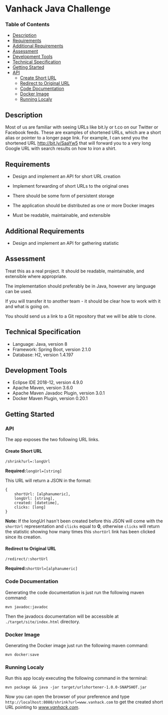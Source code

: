 # Vanhack Java Challenge

### Table of Contents
- [Description](#description)
- [Requirements](#requirements)
- [Additional Requirements](#additional-requirements)
- [Assessment](#assessment)
- [Development Tools](#development-tools)
- [Technical Specification](#technical-specification)
- [Getting Started](#getting-started)
- [API](#api)
    - [Create Short URL](#create-short-url)
    - [Redirect to Original URL](#redirect-to-original-url)
    - [Code Documentation](#code-documentation)
    - [Docker Image](#docker-image)
    - [Running Localy](#running-localy)

## Description

Most of us are familiar with seeing URLs like bit.ly or t.co on our Twitter or Facebook feeds. These are examples of shortened URLs, which are a short alias or pointer to a longer page link. For example, I can send you the shortened URL http://bit.ly/SaaYw5 that will forward you to a very long Google URL with search results on how to iron a shirt.

## Requirements

- Design and implement an API for short URL creation
- Implement forwarding of short URLs to the original ones
- There should be some form of persistent storage
- The application should be distributed as one or more Docker images

- Must be readable, maintainable, and extensible

## Additional Requirements

- Design and implement an API for gathering statistic

## Assessment

Treat this as a real project. It should be readable, maintainable, and extensible where appropriate.

The implementation should preferably be in Java, however any language can be used.

If you will transfer it to another team - it should be clear how to work with it and what is going on.

You should send us a link to a Git repository that we will be able to clone.

## Technical Specification

- Language: Java, version 8
- Framework: Spring Boot, version 2.1.0
- Database: H2, version 1.4.197

## Development Tools

- Eclipse IDE 2018-12, version 4.9.0
- Apache Maven, version 3.6.0
- Apache Maven Javadoc Plugin, version 3.0.1
- Docker Maven Plugin, version 0.20.1

## Getting Started

### API

The app exposes the two following URL links.

#### Create Short URL

    /shrink?url=:longUrl

**Required:**`longUrl=[string]`

This URL will return a JSON in the format:
```
{
    shortUrl: [alphanumeric],
    longUrl: [string],
    created: [datetime],
    clicks: [long]
}
```
**Note:** If the longUrl hasn't been created before this JSON will come with the `shortUrl` representation and `clicks` equal to **0**, otherwise `clicks` will return the statistic showing how many times this `shortUrl` link has been clicked since its creation.

#### Redirect to Original URL

    /redirect/:shortUrl

**Required:**`shortUrl=[alphanumeric]`

### Code Documentation

Generating the code documentation is just run the following maven command:

    mvn javadoc:javadoc

Then the javadocs documentation will be accessible
at `./target/site/index.html` directory.

### Docker Image

Generating the Docker image just run the following maven command:

    mvn docker:save

### Running Localy

Run this app localy executing the following command in the terminal:

    mvn package && java -jar target/urlshortener-1.0.0-SNAPSHOT.jar

Now you can open the browser of your preference and type `http://localhost:8080/shrink?url=www.vanhack.com` to get the created short URL pointing to *www.vanhack.com*.

